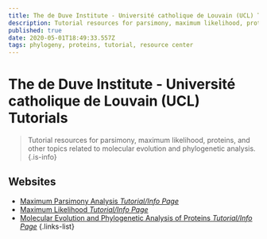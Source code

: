 ```yaml
---
title: The de Duve Institute - Université catholique de Louvain (UCL) Tutorials
description: Tutorial resources for parsimony, maximum likelihood, proteins, and other topics related to molecular evolution and phylogenetic analysis.
published: true
date: 2020-05-01T18:49:33.557Z
tags: phylogeny, proteins, tutorial, resource center
---
```


# The de Duve Institute - Université catholique de Louvain (UCL) Tutorials

> Tutorial resources for parsimony, maximum likelihood, proteins, and other topics related to molecular evolution and phylogenetic analysis.
{.is-info}

 

## Websites

- [Maximum Parsimony Analysis *Tutorial/Info Page*](http://www.icp.ucl.ac.be/~opperd/private/parsimony.html)
- [Maximum Likelihood *Tutorial/Info Page*](http://www.icp.ucl.ac.be/~opperd/private/max_likeli.html)
- [Molecular Evolution and Phylogenetic Analysis of Proteins *Tutorial/Info Page*](http://www.icp.ucl.ac.be/~opperd/private/proteins.html#anchor2815051)
{.links-list}

 